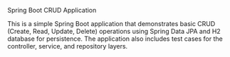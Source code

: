 Spring Boot CRUD Application

This is a simple Spring Boot application that demonstrates basic CRUD (Create, Read, Update, Delete) operations using Spring Data JPA and H2 database for persistence. The application also includes test cases for the controller, service, and repository layers.

